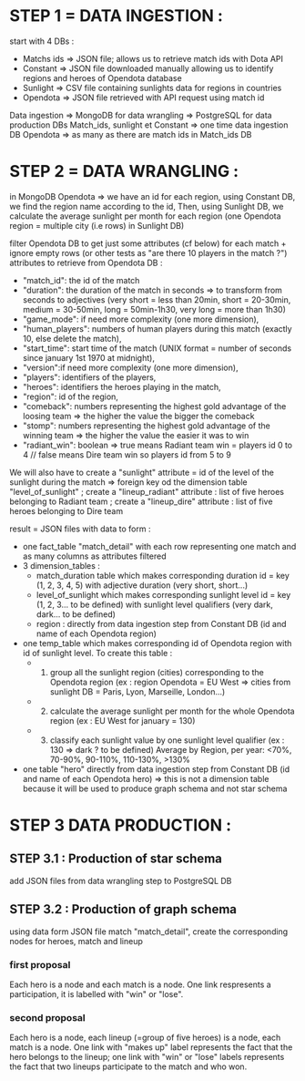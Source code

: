 # STEP 1 = DATA INGESTION :

start with 4 DBs :
- Matchs ids => JSON file; allows us to retrieve match ids with Dota API
- Constant => JSON file downloaded manually allowing us to identify regions and heroes of Opendota database
- Sunlight => CSV file containing sunlights data for regions in countries
- Opendota => JSON file retrieved with API request using match id

Data ingestion => MongoDB for data wrangling => PostgreSQL for data production
DBs Match_ids, sunlight et Constant => one time data ingestion
DB Opendota => as many as there are match ids in Match_ids DB

# STEP 2 = DATA WRANGLING :

in MongoDB
Opendota => we have an id for each region, using Constant DB, we find the region name according to the id,
Then, using Sunlight DB, we calculate the average sunlight per month for each region (one Opendota region = multiple city (i.e rows) in Sunlight DB)

filter Opendota DB to get just some attributes (cf below) for each match + ignore empty rows (or other tests as "are there 10 players in the match ?")
attributes to retrieve from Opendota DB :
- "match_id": the id of the match
- "duration": the duration of the match in seconds => to transform from seconds to adjectives (very short = less than 20min, short = 20-30min,
medium = 30-50min, long = 50min-1h30, very long = more than 1h30)
- "game_mode": if need more complexity (one more dimension),
- "human_players": numbers of human players during this match (exactly 10, else delete the match),
- "start_time": start time of the match (UNIX format = number of seconds since january 1st 1970 at midnight),
- "version":if need more complexity (one more dimension),
- "players": identifiers of the players,
- "heroes": identifiers the heroes playing in the match,
- "region": id of the region,
- "comeback": numbers representing the highest gold advantage of the loosing team => the higher the value the bigger the comeback
- "stomp": numbers representing the highest gold advantage of the winning team => the higher the value the easier it was to win
- "radiant_win": boolean => true means Radiant team win = players id 0 to 4 // false means Dire team win so players id from 5 to 9

We will also have to create a "sunlight" attribute = id of the level of the sunlight during the match => foreign key od the dimension table "level_of_sunlight" ; create a "lineup_radiant" attribute : list of five heroes belonging to Radiant team ; create a "lineup_dire" attribute : list of five heroes belonging to Dire team

result = JSON files with data to form :
- one fact_table "match_detail" with each row representing one match and as many columns as attributes filtered
- 3 dimension_tables :
    - match_duration table which makes corresponding duration id = key (1, 2, 3, 4, 5) with adjective duration (very short, short...)
    - level_of_sunlight which makes corresponding sunlight level id = key (1, 2, 3... to be defined) with sunlight level qualifiers (very dark, dark... to be defined)
    - region : directly from data ingestion step from Constant DB (id and name of each Opendota region)
- one temp_table which makes corresponding id of Opendota region with id of sunlight level. To create this table :
    - 1) group all the sunlight region (cities) corresponding to the Opendota region (ex : region Opendota = EU West => cities from sunlight DB = Paris, Lyon, Marseille, London...)
    - 2) calculate the average sunlight per month for the whole Opendota region (ex : EU West for january = 130)
    - 3) classify each sunlight value by one sunlight level qualifier (ex : 130 => dark ? to be defined)
    Average by Region, per year: <70%, 70-90%, 90-110%, 110-130%, >130%
- one table "hero" directly from data ingestion step from Constant DB (id and name of each Opendota hero) => this is not a dimension table because it will be used to produce graph schema and not star schema

# STEP 3 DATA PRODUCTION :

## STEP 3.1 : Production of star schema

add JSON files from data wrangling step to PostgreSQL DB

## STEP 3.2 : Production of graph schema

using data form JSON file match "match_detail", create the corresponding nodes for heroes, match and lineup

### first proposal 
Each hero is a node and each match is a node. One link respresents a participation, it is labelled with "win" or "lose".
### second proposal 
Each hero is a node, each lineup (=group of five heroes) is a node, each match is a node. One link with "makes up" label represents the fact that the hero belongs to the lineup; one link with "win" or "lose" labels represents the fact that two lineups participate to the match and who won.

